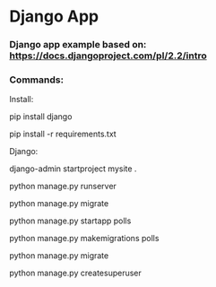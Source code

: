 # Django App

### Django app example based on: https://docs.djangoproject.com/pl/2.2/intro

### Commands:


Install:

pip install django

pip install -r requirements.txt

Django:

django-admin startproject mysite .

python manage.py runserver

python manage.py migrate

python manage.py startapp polls

python manage.py makemigrations polls

python manage.py migrate

python manage.py createsuperuser
